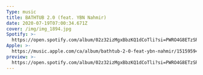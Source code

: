 ```yaml
---
Type: music
title: BATHTUB 2.0 (feat. YBN Nahmir)
date: 2020-07-19T07:00:34.671Z
cover: /img/img_1894.jpg
Spotify: >-
  https://open.spotify.com/album/02z32izMgxBbzKQ1dCoTli?si=PWRO4G8ETzSRHjMW6-DF-g
Apple: >-
  https://music.apple.com/ca/album/bathtub-2-0-feat-ybn-nahmir/1515959438?i=1515959439
preview: >-
  https://open.spotify.com/album/02z32izMgxBbzKQ1dCoTli?si=PWRO4G8ETzSRHjMW6-DF-g
---
```


